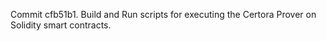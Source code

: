 Commit cfb51b1.                    Build and Run scripts for executing the Certora Prover on Solidity smart contracts.